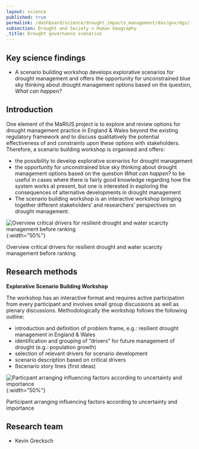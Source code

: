 ```yaml
---
layout: science
published: true
permalink: /dashboard/science/drought_impacts_management/das/gov/dgs/
subsection: Drought and Society > Human Geography
_title: Drought governance scenarios
---
```


## Key science findings

* A scenario building workshop develops explorative scenarios for drought management and offers the opportunity for unconstrained blue sky thinking about drought management options based on the question, *What can happen?*
 
## Introduction

One element of the MaRIUS project is to explore and review options for drought management practice in England & Wales beyond the existing regulatory framework and to discuss qualitatively the potential effectiveness of and constraints upon these options with stakeholders. Therefore, a scenario building workshop is organised and offers:

* the possibility to develop explorative scenarios for drought management
* the opportunity for unconstrained blue sky thinking about drought management options based on the question *What can happen*?
to be useful in cases where there is fairly good knowledge regarding how the system works at present, but one is interested in exploring the consequences of alternative developments in drought management
* The scenario building workshop is an interactive workshop bringing together different stakeholders’ and researchers’ perspectives on drought management.

![Overview critical drivers for resilient drought and water scarcity management before ranking]({{site.baseurl}}/assets/img/KevinS2.jpg){:width="50%"}

Overview critical drivers for resilient drought and water scarcity management before ranking

## Research methods

**Explorative Scenario Building Workshop**

The workshop has an interactive format and requires active participation from every participant and involves small group discussions as well as plenary discussions. Methodologically the workshop follows the following outline:

* introduction and definition of problem frame, e.g.: resilient drought management in England & Wales
* identification and grouping of “drivers” for future management of drought (e.g.: population growth)
* selection of relevant drivers for scenario development
* scenario description based on critical drivers
* ßscenario story lines (first ideas)
 
![Particpant arranging influencing factors according to uncertainty and importance]({{site.baseurl}}/assets/img/KevinS1.jpg){:width="50%"}

Participant arranging influencing factors according to uncertainty and importance

## Research team

* Kevin Grecksch
